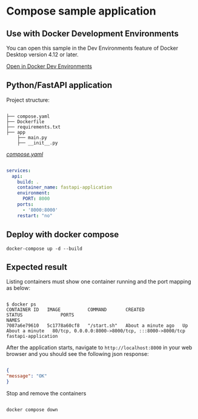 # Compose sample application

## Use with Docker Development Environments

You can open this sample in the Dev Environments feature of Docker Desktop version 4.12 or later.

[Open in Docker Dev Environments](https://open.docker.com/dashboard/dev-envs?url=https://github.com/docker/awesome-compose/tree/master/fastapi)

## Python/FastAPI application

Project structure:

```text

├── compose.yaml
├── Dockerfile
├── requirements.txt
├── app
    ├── main.py
    ├── __init__.py

```

[_compose.yaml_](compose.yaml)

```yaml

services:
  api:
    build: .
    container_name: fastapi-application
    environment:
      PORT: 8000
    ports:
      - '8000:8000'
    restart: "no"

```

## Deploy with docker compose

```shell
docker-compose up -d --build

```

## Expected result

Listing containers must show one container running and the port mapping as below:

```shell

$ docker ps
CONTAINER ID   IMAGE          COMMAND       CREATED              STATUS              PORTS                                               NAMES
7087a6e79610   5c1778a60cf8   "/start.sh"   About a minute ago   Up About a minute   80/tcp, 0.0.0.0:8000->8000/tcp, :::8000->8000/tcp   fastapi-application
```

After the application starts, navigate to `http://localhost:8000` in your web browser and you should see the following json response:

```json

{
"message": "OK"
}
```

Stop and remove the containers

```shell

docker compose down
```
